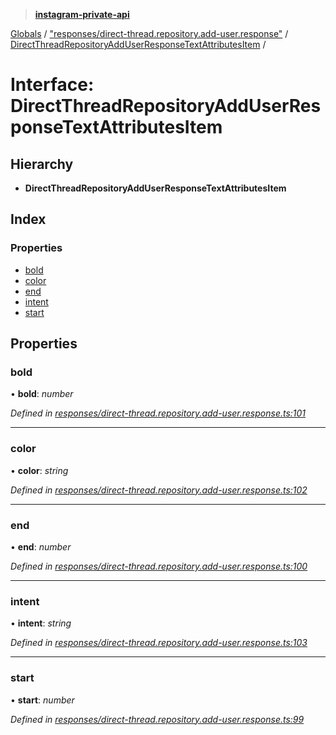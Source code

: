> **[instagram-private-api](../README.md)**

[Globals](../README.md) / ["responses/direct-thread.repository.add-user.response"](../modules/_responses_direct_thread_repository_add_user_response_.md) / [DirectThreadRepositoryAddUserResponseTextAttributesItem](_responses_direct_thread_repository_add_user_response_.directthreadrepositoryadduserresponsetextattributesitem.md) /

# Interface: DirectThreadRepositoryAddUserResponseTextAttributesItem

## Hierarchy

* **DirectThreadRepositoryAddUserResponseTextAttributesItem**

## Index

### Properties

* [bold](_responses_direct_thread_repository_add_user_response_.directthreadrepositoryadduserresponsetextattributesitem.md#bold)
* [color](_responses_direct_thread_repository_add_user_response_.directthreadrepositoryadduserresponsetextattributesitem.md#color)
* [end](_responses_direct_thread_repository_add_user_response_.directthreadrepositoryadduserresponsetextattributesitem.md#end)
* [intent](_responses_direct_thread_repository_add_user_response_.directthreadrepositoryadduserresponsetextattributesitem.md#intent)
* [start](_responses_direct_thread_repository_add_user_response_.directthreadrepositoryadduserresponsetextattributesitem.md#start)

## Properties

###  bold

• **bold**: *number*

*Defined in [responses/direct-thread.repository.add-user.response.ts:101](https://github.com/dilame/instagram-private-api/blob/3e16058/src/responses/direct-thread.repository.add-user.response.ts#L101)*

___

###  color

• **color**: *string*

*Defined in [responses/direct-thread.repository.add-user.response.ts:102](https://github.com/dilame/instagram-private-api/blob/3e16058/src/responses/direct-thread.repository.add-user.response.ts#L102)*

___

###  end

• **end**: *number*

*Defined in [responses/direct-thread.repository.add-user.response.ts:100](https://github.com/dilame/instagram-private-api/blob/3e16058/src/responses/direct-thread.repository.add-user.response.ts#L100)*

___

###  intent

• **intent**: *string*

*Defined in [responses/direct-thread.repository.add-user.response.ts:103](https://github.com/dilame/instagram-private-api/blob/3e16058/src/responses/direct-thread.repository.add-user.response.ts#L103)*

___

###  start

• **start**: *number*

*Defined in [responses/direct-thread.repository.add-user.response.ts:99](https://github.com/dilame/instagram-private-api/blob/3e16058/src/responses/direct-thread.repository.add-user.response.ts#L99)*